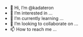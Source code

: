 - 👋 Hi, I’m @kadateron
- 👀 I’m interested in ...
- 🌱 I’m currently learning ...
- 💞️ I’m looking to collaborate on ...
- 📫 How to reach me ...

<!---
kadateron/kadateron is a ✨ special ✨ repository because its `README.md` (this file) appears on your GitHub profile.
You can click the Preview link to take a look at your changes.
--->

